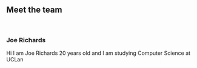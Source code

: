 ## Meet the team
<br/>

### Joe Richards

Hi I am Joe Richards 20 years old and I am studying Computer Science at UCLan
